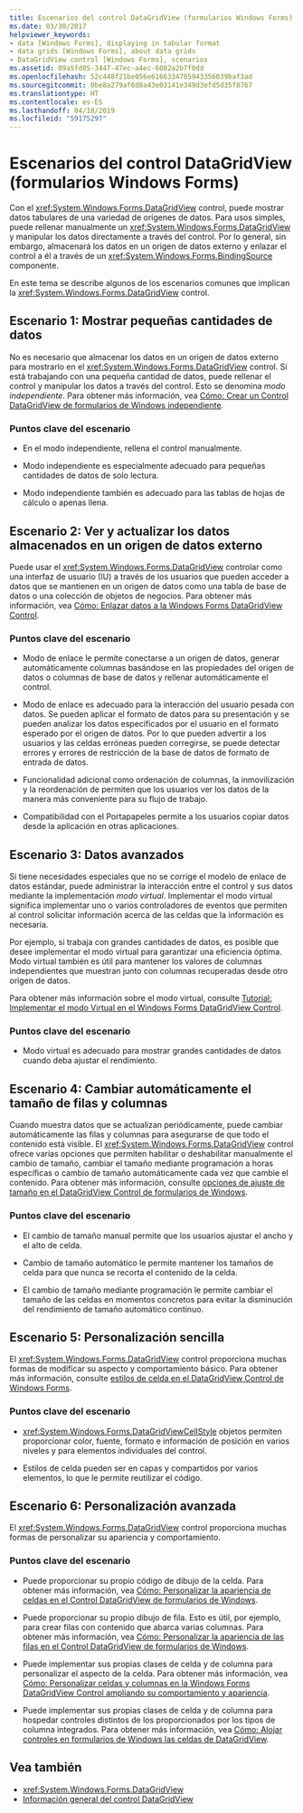 ```yaml
---
title: Escenarios del control DataGridView (formularios Windows Forms)
ms.date: 03/30/2017
helpviewer_keywords:
- data [Windows Forms], displaying in tabular format
- data grids [Windows Forms], about data grids
- DataGridView control [Windows Forms], scenarios
ms.assetid: 09a5fd05-3447-47ec-a4ec-6082a2b7f0dd
ms.openlocfilehash: 52c448f21be056e6166334785943356039baf3ad
ms.sourcegitcommit: 0be8a279af6d8a43e03141e349d3efd5d35f8767
ms.translationtype: HT
ms.contentlocale: es-ES
ms.lasthandoff: 04/18/2019
ms.locfileid: "59175297"
---
```

# <a name="datagridview-control-scenarios-windows-forms"></a>Escenarios del control DataGridView (formularios Windows Forms)
Con el <xref:System.Windows.Forms.DataGridView> control, puede mostrar datos tabulares de una variedad de orígenes de datos. Para usos simples, puede rellenar manualmente un <xref:System.Windows.Forms.DataGridView> y manipular los datos directamente a través del control. Por lo general, sin embargo, almacenará los datos en un origen de datos externo y enlazar el control a él a través de un <xref:System.Windows.Forms.BindingSource> componente.  
  
 En este tema se describe algunos de los escenarios comunes que implican la <xref:System.Windows.Forms.DataGridView> control.  
  
## <a name="scenario-1-displaying-small-amounts-of-data"></a>Escenario 1: Mostrar pequeñas cantidades de datos  
 No es necesario que almacenar los datos en un origen de datos externo para mostrarlo en el <xref:System.Windows.Forms.DataGridView> control. Si está trabajando con una pequeña cantidad de datos, puede rellenar el control y manipular los datos a través del control. Esto se denomina *modo independiente*. Para obtener más información, vea [Cómo: Crear un Control DataGridView de formularios de Windows independiente](how-to-create-an-unbound-windows-forms-datagridview-control.md).  
  
### <a name="scenario-key-points"></a>Puntos clave del escenario  
  
-   En el modo independiente, rellena el control manualmente.  
  
-   Modo independiente es especialmente adecuado para pequeñas cantidades de datos de solo lectura.  
  
-   Modo independiente también es adecuado para las tablas de hojas de cálculo o apenas llena.  
  
## <a name="scenario-2-viewing-and-updating-data-stored-in-an-external-data-source"></a>Escenario 2: Ver y actualizar los datos almacenados en un origen de datos externo  
 Puede usar el <xref:System.Windows.Forms.DataGridView> controlar como una interfaz de usuario (IU) a través de los usuarios que pueden acceder a datos que se mantienen en un origen de datos como una tabla de base de datos o una colección de objetos de negocios. Para obtener más información, vea [Cómo: Enlazar datos a la Windows Forms DataGridView Control](how-to-bind-data-to-the-windows-forms-datagridview-control.md).  
  
### <a name="scenario-key-points"></a>Puntos clave del escenario  
  
-   Modo de enlace le permite conectarse a un origen de datos, generar automáticamente columnas basándose en las propiedades del origen de datos o columnas de base de datos y rellenar automáticamente el control.  
  
-   Modo de enlace es adecuado para la interacción del usuario pesada con datos. Se pueden aplicar el formato de datos para su presentación y se pueden analizar los datos especificados por el usuario en el formato esperado por el origen de datos. Por lo que pueden advertir a los usuarios y las celdas erróneas pueden corregirse, se puede detectar errores y errores de restricción de la base de datos de formato de entrada de datos.  
  
-   Funcionalidad adicional como ordenación de columnas, la inmovilización y la reordenación de permiten que los usuarios ver los datos de la manera más conveniente para su flujo de trabajo.  
  
-   Compatibilidad con el Portapapeles permite a los usuarios copiar datos desde la aplicación en otras aplicaciones.  
  
## <a name="scenario-3-advanced-data"></a>Escenario 3: Datos avanzados  
 Si tiene necesidades especiales que no se corrige el modelo de enlace de datos estándar, puede administrar la interacción entre el control y sus datos mediante la implementación *modo virtual*. Implementar el modo virtual significa implementar uno o varios controladores de eventos que permiten al control solicitar información acerca de las celdas que la información es necesaria.  
  
 Por ejemplo, si trabaja con grandes cantidades de datos, es posible que desee implementar el modo virtual para garantizar una eficiencia óptima. Modo virtual también es útil para mantener los valores de columnas independientes que muestran junto con columnas recuperadas desde otro origen de datos.  
  
 Para obtener más información sobre el modo virtual, consulte [Tutorial: Implementar el modo Virtual en el Windows Forms DataGridView Control](implementing-virtual-mode-wf-datagridview-control.md).  
  
### <a name="scenario-key-points"></a>Puntos clave del escenario  
  
-   Modo virtual es adecuado para mostrar grandes cantidades de datos cuando deba ajustar el rendimiento.  
  
## <a name="scenario-4-automatically-resizing-rows-and-columns"></a>Escenario 4: Cambiar automáticamente el tamaño de filas y columnas  
 Cuando muestra datos que se actualizan periódicamente, puede cambiar automáticamente las filas y columnas para asegurarse de que todo el contenido está visible. El <xref:System.Windows.Forms.DataGridView> control ofrece varias opciones que permiten habilitar o deshabilitar manualmente el cambio de tamaño, cambiar el tamaño mediante programación a horas específicas o cambio de tamaño automáticamente cada vez que cambie el contenido. Para obtener más información, consulte [opciones de ajuste de tamaño en el DataGridView Control de formularios de Windows](sizing-options-in-the-windows-forms-datagridview-control.md).  
  
### <a name="scenario-key-points"></a>Puntos clave del escenario  
  
-   El cambio de tamaño manual permite que los usuarios ajustar el ancho y el alto de celda.  
  
-   Cambio de tamaño automático le permite mantener los tamaños de celda para que nunca se recorta el contenido de la celda.  
  
-   El cambio de tamaño mediante programación le permite cambiar el tamaño de las celdas en momentos concretos para evitar la disminución del rendimiento de tamaño automático continuo.  
  
## <a name="scenario-5-simple-customization"></a>Escenario 5: Personalización sencilla  
 El <xref:System.Windows.Forms.DataGridView> control proporciona muchas formas de modificar su aspecto y comportamiento básico. Para obtener más información, consulte [estilos de celda en el DataGridView Control de Windows Forms](cell-styles-in-the-windows-forms-datagridview-control.md).  
  
### <a name="scenario-key-points"></a>Puntos clave del escenario  
  
-   <xref:System.Windows.Forms.DataGridViewCellStyle> objetos permiten proporcionar color, fuente, formato e información de posición en varios niveles y para elementos individuales del control.  
  
-   Estilos de celda pueden ser en capas y compartidos por varios elementos, lo que le permite reutilizar el código.  
  
## <a name="scenario-6-advanced-customization"></a>Escenario 6: Personalización avanzada  
 El <xref:System.Windows.Forms.DataGridView> control proporciona muchas formas de personalizar su apariencia y comportamiento.  
  
### <a name="scenario-key-points"></a>Puntos clave del escenario  
  
-   Puede proporcionar su propio código de dibujo de la celda. Para obtener más información, vea [Cómo: Personalizar la apariencia de celdas en el Control DataGridView de formularios de Windows](customize-the-appearance-of-cells-in-the-datagrid.md).  
  
-   Puede proporcionar su propio dibujo de fila. Esto es útil, por ejemplo, para crear filas con contenido que abarca varias columnas. Para obtener más información, vea [Cómo: Personalizar la apariencia de las filas en el Control DataGridView de formularios de Windows](customize-the-appearance-of-rows-in-the-datagrid.md).  
  
-   Puede implementar sus propias clases de celda y de columna para personalizar el aspecto de la celda. Para obtener más información, vea [Cómo: Personalizar celdas y columnas en la Windows Forms DataGridView Control ampliando su comportamiento y apariencia](customize-cells-and-columns-in-the-datagrid-by-extending-behavior.md).  
  
-   Puede implementar sus propias clases de celda y de columna para hospedar controles distintos de los proporcionados por los tipos de columna integrados. Para obtener más información, vea [Cómo: Alojar controles en formularios de Windows las celdas de DataGridView](how-to-host-controls-in-windows-forms-datagridview-cells.md).  
  
## <a name="see-also"></a>Vea también

- <xref:System.Windows.Forms.DataGridView>
- [Información general del control DataGridView](datagridview-control-overview-windows-forms.md)
